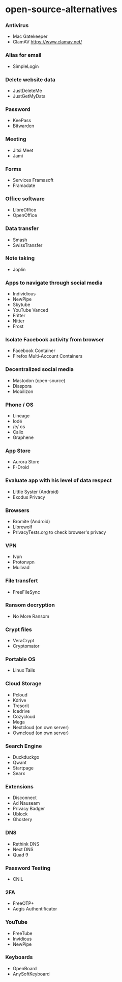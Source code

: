 # open-source-alternatives

### Antivirus
- Mac Gatekeeper
- ClamAV https://www.clamav.net/

### Alias for email
- SimpleLogin

### Delete website data
- JustDeleteMe
- JustGetMyData

### Password
- KeePass
- Bitwarden

### Meeting
- Jitsi Meet
- Jami

### Forms
- Services Framasoft
- Framadate

### Office software
- LibreOffice
- OpenOffice

### Data transfer
- Smash
- SwissTransfer

### Note taking
- Joplin

### Apps to navigate through social media
- Individious
- NewPipe
- Skytube
- YouTube Vanced
- Fritter
- Nitter
- Frost

### Isolate Facebook activity from browser
- Facebook Container
- Firefox Multi-Account Containers

### Decentralized social media
- Mastodon (open-source)
- Diaspora
- Mobilizon

### Phone / OS
- Lineage
- Iodé
- /e/ os
- Calix
- Graphene

### App Store
- Aurora Store
- F-Droid

### Evaluate app with his level of data respect
- Little Syster (Android)
- Exodus Privacy

### Browsers
- Bromite (Android)
- Librewolf
- PrivacyTests.org to check browser's privacy

### VPN
- Ivpn
- Protonvpn
- Mullvad

### File transfert
- FreeFileSync

### Ransom decryption
- No More Ransom

### Crypt files
- VeraCrypt
- Cryptomator

### Portable OS
- Linux Tails

### Cloud Storage
- Pcloud
- Kdrive
- Tresorit
- Icedrive
- Cozycloud
- Mega
- Nextcloud (on own server)
- Owncloud (on own server)

### Search Engine
- Duckduckgo
- Qwant
- Startpage
- Searx

### Extensions
- Disconnect
- Ad Nauseam
- Privacy Badger
- Ublock
- Ghostery

### DNS
- Rethink DNS
- Next DNS
- Quad 9

### Password Testing
- CNIL

### 2FA
- FreeOTP+
- Aegis Authentificator

### YouTube
- FreeTube
- Invidious
- NewPipe

### Keyboards
- OpenBoard
- AnySoftKeyboard
